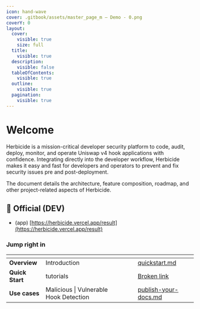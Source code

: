 ```yaml
---
icon: hand-wave
cover: .gitbook/assets/master_page_m – Demo - 0.png
coverY: 0
layout:
  cover:
    visible: true
    size: full
  title:
    visible: true
  description:
    visible: false
  tableOfContents:
    visible: true
  outline:
    visible: true
  pagination:
    visible: true
---
```


# Welcome

Herbicide is a mission-critical developer security platform to code, audit, deploy, monitor, and operate Uniswap v4 hook applications with confidence. Integrating directly into the developer workflow, Herbicide makes it easy and fast for developers and operators to prevent and fix security issues pre and post-deployment.

The document details the architecture, feature composition, roadmap, and other project-related aspects of Herbicide.



## :construction: Official (DEV)

* (app) [https://herbicide.vercel.app/result](https://herbicide.vercel.app/result)

### Jump right in

<table data-view="cards"><thead><tr><th></th><th></th><th data-hidden data-card-cover data-type="files"></th><th data-hidden></th><th data-hidden data-card-target data-type="content-ref"></th></tr></thead><tbody><tr><td><strong>Overview</strong></td><td>Introduction</td><td></td><td></td><td><a href="overview/quickstart.md">quickstart.md</a></td></tr><tr><td><strong>Quick Start</strong></td><td>tutorials</td><td></td><td></td><td><a href="broken-reference">Broken link</a></td></tr><tr><td><strong>Use cases</strong></td><td>Malicious | Vulnerable Hook Detection</td><td></td><td></td><td><a href="overview/publish-your-docs.md">publish-your-docs.md</a></td></tr></tbody></table>
